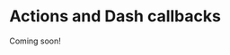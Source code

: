 # Actions and Dash callbacks

Coming soon!

<!--

## Rough notes
Vizro vs Dash notes
runtime input vs. state
trigger vs. input
vizro has built in actions
attach to trigger not define globally
need to provide id in Dash for trigger component
trigger not passed in
duplicated outputs fine
one vs multiple triggers
prevent_initial_call=True always
actions loop
pattern matching callbacks

"I think using side-by-side examples when comparing would be very beneficial, for users who already know callbacks well, and especially for LLM to understand how these 2 systems differ and relate.
I.e., to achieve the same effect, how to write an action and what's the equivalent version using callbacks. Given llm can write callbacks very well - with comparison, llm should know how to write custom action accurately"

Explain how  can combine Dash callbacks and Vizro action, e.g. Vizro actions can use Dash components/properties so easy to adapt. Can have some additional clientside callbacks - give example from simple action.

You can use the same action function multiple times throughout your app, even in the same actions chain. The same input `input_id_1` can also be used multiple times. The same output can be used multiple times throughout your app, even in the same actions chain.


Write Dash equivalent of simple vizro app
Show some output field and property which isn't just model name to show how can use Dash component/property

## Dash callback graph
??? details

    We haven't yet defined any actions, but behind the scenes Vizro has already defined some Dash callbacks for you:

    * A callback to change the dashboard theme when the theme selector is toggled.
    * A callback associated with [Dash pages](https://dash.plotly.com/urls) that will make the app work when more pages are added.

    While developing, you can see all the Dash callbacks in Dash dev tool's [callback graph](https://dash.plotly.com/devtools#callback-graph). This is shown when running in debug mode with [`run(debug=True)`](../user-guides/run-deploy.md#/#automatic-reloading-and-debugging).

    TODO screenshot

    For a large or complex app, the callback graph quickly grows and becomes difficult to navigate. To make debugging easier you can temporarily comment out all but one page in your app to show only the relevant callbacks in the graph.


## Trigger, input and output properties

Still needed given explanation in custom actions how to? Probably just a shortened version of it.

A single Vizro model produces one or more Dash components, each of which has several properties. For example, the Dash component corresponding to `vm.Text` is [`dcc.Markdown`](https://dash.plotly.com/dash-core-components/markdown). The above examples' `vm.Text(id="time_text", text="Click the button")` produces something like the following Dash component:
```py
dcc.Markdown(id="time_text", children="Click the button")
```

To update the text shown in this component as an output in a Dash callback, you would refer to `Output("time_text", "children")`. In Vizro, you could instead refer to `outputs="time_text.children"`. However, to simplify the notation, Vizro offers several shorthands:
* `outputs="time_text.text"` where the format is `<model_id>.<argument_name>`. Here we update the `text` argument of the `vm.Text` model that has `id="time_text"`.
* `outputs="time_text"` where the format is `<model_id>`. This automatically connects to the default Dash component property that is part of the Vizro model. The default depends on the Vizro model but corresponds to the most commonly used property. In this example it would address the `text` argument of the `vm.Text` model because that is the most common part to update.

The above two shorthands work exactly the same as the full `outputs="time_text.children"`.

Let's look at another example. The Dash component corresponding to `vm.Switch` is [`dbc.Switch`](https://www.dash-bootstrap-components.com/docs/components/input/). The above examples' `vm.Switch(id="clock_switch", title="24-hour clock", value=True)` produces something like the following:
```py
dbc.Switch(
    id="clock_switch",
    value=True,
    label=html.Span(id="clock_switch_title", children="24-hour-clock"),
)
```

As well as the "core" `dbc.Switch` component, the `vm.Switch` model produces a `html.Span` component to contain the label. When using `vm.Switch` model as an action trigger or runtime input (as in the examples' `use_24_hour_clock="clock_switch"`), the `value` of the switch is the default Dash component property. Hence `use_24_hour_clock="clock_switch"` is shorthand for `use_24_hour_clock="clock_switch.value"`.

If the `vm.Switch` is used as an output then there are multiple different Dash components and properties that could be updated:
* `outputs="clock_switch"` is equivalent to `outputs="clock_switch.value"` and updates the `value` of the `dbc.Switch`.
* `outputs="clock_switch.title` is equivalent to `outputs="clock_switch_title.children"` and updates the `title` of the `dbc.Switch`.

A Vizro action always uses a specific Dash component and property for the action trigger, runtime inputs and outputs. However, as explained in the [how to](...) you should prefer to use the Vizro shorthands where possible rather than referring to the underlying Dash components (for example, use `clock_switch.title` in preference to `clock_switch_title.children`). This is more intuitive and more stable. While using a pure Dash component `id` and property will remain possible in Vizro actions, we consider the exact underlying Dash components to be implementation details, and so the Dash components available may change between non-breaking Vizro releases.

!!! note

    Are you addressing an underlying Dash component that you think should be addressed by Vizro more easily? Let us know by submitting a [feature request](https://github.com/mckinsey/vizro/issues/new?template=feature-request.yml)!

### Moved from the user guide on actions "Address specific parts of a model"

In fact, whenever we refer to just a model `id` as an action's input or output, it is just shorthand for the full `<model_id>.<argument_name>`, with some appropriate default argument name chosen for the model. This default corresponds to the most common argument that you would use for an action's input and output. In the above example, the input `use_24_hour_clock="clock_switch"` is equivalent to writing `use_24_hour_clock="clock_switch.value"`, and the output `"time_text"` is equivalent to writing `"time_text.text"`. If you prefer to be explicit then you can write these full versions and the app will work exactly the same way.

Some arguments, or even whole models, are available for use as an action input but not output or vice versa. For example, `vm.Text` is available as an action output but not input.

...

In fact, Vizro's system of `<model_id>.<argument_name>` is just shorthand for the underlying Dash `<component_id>.<property>`. For example, `"clock_switch.title"` is equivalent to `"clock_switch_title.children"`. Wherever possible, you should prefer to use the Vizro shorthands rather than referring to the underlying Dash components (for example, use `"clock_switch.title"` in preference to `"clock_switch_title.children"`). This is more intuitive and more stable. While using a pure Dash component `id` and property will indefinitely remain possible in Vizro actions, we consider the exact underlying Dash components to be implementation details, and so the Dash components available may change between non-breaking Vizro releases.

...

Most Vizro models produce multiple Dash components, each of which has several properties. The above examples' `vm.Switch(id="clock_switch", title="24-hour clock", value=True)` produces something like the following:

```py
import dash_bootstrap_components as dbc
from dash import html

dbc.Switch(
    id="clock_switch",
    value=True,
    label=html.Span(id="clock_switch_title", children="24-hour-clock"),
)
```

As well as the "core" [`dbc.Switch` component](https://www.dash-bootstrap-components.com/docs/components/input/), the `vm.Switch` model produces a [`html.Span` component](https://dash.plotly.com/dash-html-components/span) to contain the value of the `title` argument. Sometimes there may be Dash components or properties that you wish to use as an action input or output that are not easily mapped onto Vizro model arguments. In this case, you should [consult the model's source code](https://github.com/mckinsey/vizro/tree/main/vizro-core/src/vizro/models) to find the relevant Dash component and property. Here, for example, we could use `outputs="clock_switch_title.style"` to change the `style`

The `id` of Dash components are always prefixed by the model `id`. For example, `vm.Graph(id="my_graph")` would produce Dash components with `id="my_graph_title"`, `id="my_graph_header"`, `id="my_graph_footer"`, and so on.

### Recap

To summarise the above sections on addressing specific parts of a model, we have seen the following equivalences:

- `"clock_switch"` is shorthand for `"clock_switch.value"`. In this case, the Vizro `<model_id>.<argument_name>` is the same as the underlying Dash `<component_name>.<property>`.
- `"time_text"` is shorthand for `"time_text.text"`, which itself refers to the underlying Dash property`"time_text.children"`.
- `"clock_switch.title"` is shorthand for (and should be used in preference to) the underlying Dash property `"clock_switch_title.children"`.

If you are already familiar with Dash then here are some other common equivalences that are useful to know:

- `"my_button"` is shorthand for the underlying Dash property `"my_button.n_clicks"`.
- `"my_graph` is shorthand for the underlying Dash property `"my_graph.figure"`.
- For all [selectors](selectors.md), `"my_selector"` is shorthand for the underlying Dash property `"my_selector.value"`.


"""Li comment: maybe put it inside a Table with Vizto shorthand / Dash equivalent"""



## Performance

Every Vizro action corresponds to an HTTP request, so that it takes some time for the client to communicate with the server. When you run your app locally, this delay not be noticeable, since the client and the server are running on the same computer, but when you [deploy your app](https://vizro.readthedocs.io/en/stable/pages/user-guides/run-deploy/#production) there is network latency introduced. This may or may not become a performance bottleneck for your app.

There is no upper limit to the length of actions chains (explicit or implicit). However, if you intend to deploy your app, it is best to keep them of a reasonable length. There is no hard and fast rule for what constitutes "reasonable", since it depends on many factors such as what your actions do, the amount of data transferred, the number of users of your app and your server setup. However, as a rough guide, it is usually best to avoid actions chains with more than five actions that run serially.

If you hit performance limits then you might like to consider using [Dash clientside callbacks](https://dash.plotly.com/clientside-callbacks). These execute purely on the clientside and do not perform an HTTP request, so there is no network latency. The code is written in JavaScript rather than Python. These callbacks live outside the Vizro actions system but are fully compatible with Vizro actions: you can write an app containing both Actions and Dash clientside callbacks.

## Statelessness

stateless, users don't interfere so long as don't alter global variables - need to point to Dash explanation for this
https://dash.plotly.com/sharing-data-between-callbacks#why-global-variables-will-break-your-app
includes `data_manager`



-->
